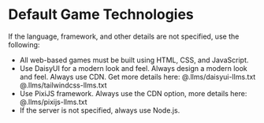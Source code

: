 # Default Game Technologies

If the language, framework, and other details are not specified, use the following:

-   All web-based games must be built using HTML, CSS, and JavaScript.
-   Use DaisyUI for a modern look and feel. Always design a modern look and feel. Always use CDN. Get more details here:
@.llms/daisyui-llms.txt
@.llms/tailwindcss-llms.txt
-   Use PixiJS framework. Always use the CDN option, more details here: 
@.llms/pixijs-llms.txt
-   If the server is not specified, always use Node.js.